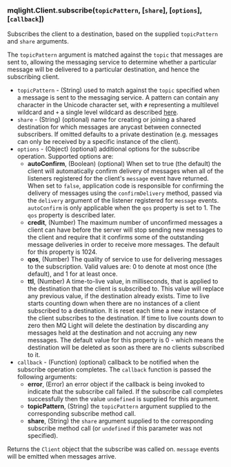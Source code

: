 ### mqlight.Client.subscribe(`topicPattern`, [`share`], [`options`], [`callback`])

Subscribes the client to a destination, based on the supplied `topicPattern`
and `share` arguments.

The `topicPattern` argument is matched against the `topic` that messages are
sent to, allowing the messaging service to determine whether a particular
message will be delivered to a particular destination, and hence the
subscribing client.

* `topicPattern` - (String) used to match against the `topic` specified when a
  message is sent to the messaging service. A pattern can contain any character
  in the Unicode character set, with `#` representing a multilevel wildcard and
  `+` a single level wildcard as described
  [here](https://developer.ibm.com/messaging/mq-light/wildcard-topicpatterns/).
* `share` - (String) (optional) name for creating or joining a shared
  destination for which messages are anycast between connected subscribers. If
  omitted defaults to a private destination (e.g. messages can only be received
  by a specific instance of the client).
* `options` - (Object) (optional) additional options for the subscribe
  operation. Supported options are:
  *  **autoConfirm**, (Boolean) (optional) When set to true (the default) the
     client will automatically confirm delivery of messages when all of the
     listeners registered for the client's `message` event have returned.
     When set to `false`, application code is responsible for confirming the
     delivery of messages using the `confirmDelivery` method, passed via
     the `delivery` argument of the listener registered for `message` events.
     `autoConfirm` is only applicable when the `qos` property is set to 1. The
     `qos` property is described later.
  *  **credit**, (Number) The maximum number of unconfirmed messages a client
     can have before the server will stop sending new messages to the client and
     require that it confirms some of the outstanding message deliveries in
     order to receive more messages.  The default for this property is 1024.
  *  **qos**, (Number) The quality of service to use for delivering messages to
     the subscription.  Valid values are: 0 to denote at most once (the
     default), and 1 for at least once.
  *  **ttl**, (Number) A time-to-live value, in milliseconds, that is applied to
     the destination that the client is subscribed to. This value will replace
     any previous value, if the destination already exists. Time to live starts
     counting down when there are no instances of a client subscribed to a
     destination.  It is reset each time a new instance of the client subscribes
     to the destination. If time to live counts down to zero then MQ Light will
     delete the destination by discarding any messages held at the destination
     and not accruing any new messages. The default value for this property is
     0 - which means the destination will be deleted as soon as there are no
     clients subscribed to it.
* `callback` - (Function) (optional) callback to be notified when the subscribe
  operation completes. The `callback` function is passed the following
  arguments:
  *  **error**, (Error) an error object if the callback is being invoked to
     indicate that the subscribe call failed. If the subscribe call completes
     successfully then the value `undefined` is supplied for this argument.
  *  **topicPattern**, (String) the `topicPattern` argument supplied to the 
     corresponding subscribe method call.
  *  **share**, (String) the `share` argument supplied to the corresponding
     subscribe method call (or `undefined` if this parameter was not specified).

Returns the `Client` object that the subscribe was called on. `message` events
will be emitted when messages arrive.

